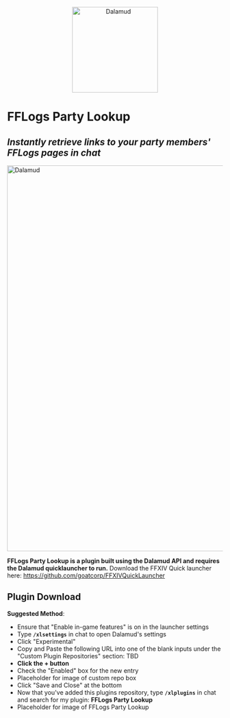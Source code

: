 <p align="center">
  <img src="https://raw.githubusercontent.com/goatcorp/DalamudAssets/master/UIRes/logo.png" alt="Dalamud" width="200"/>
</p>

# FFLogs Party Lookup
## _Instantly retrieve links to your party members' FFLogs pages in chat_

<p align="left">
  <img src="https://i.imgur.com/vGvpWfG.png" alt="Dalamud" width="900"/>
</p>


**FFLogs Party Lookup is a plugin built using the Dalamud API and requires the Dalamud quicklauncher to run.** 
Download the FFXIV Quick launcher here: https://github.com/goatcorp/FFXIVQuickLauncher

## Plugin Download
**Suggested Method**:
- Ensure that "Enable in-game features" is on in the launcher settings
- Type **`/xlsettings`** in chat to open Dalamud's settings
- Click "Experimental"
- Copy and Paste the following URL into one of the blank inputs under the "Custom Plugin Repositories" section: TBD
- **Click the + button**
- Check the "Enabled" box for the new entry
- Placeholder for image of custom repo box
- Click "Save and Close" at the bottom
- Now that you've added this plugins repository, type **`/xlplugins`** in chat and search for my plugin: **FFLogs Party Lookup**
- Placeholder for image of FFLogs Party Lookup